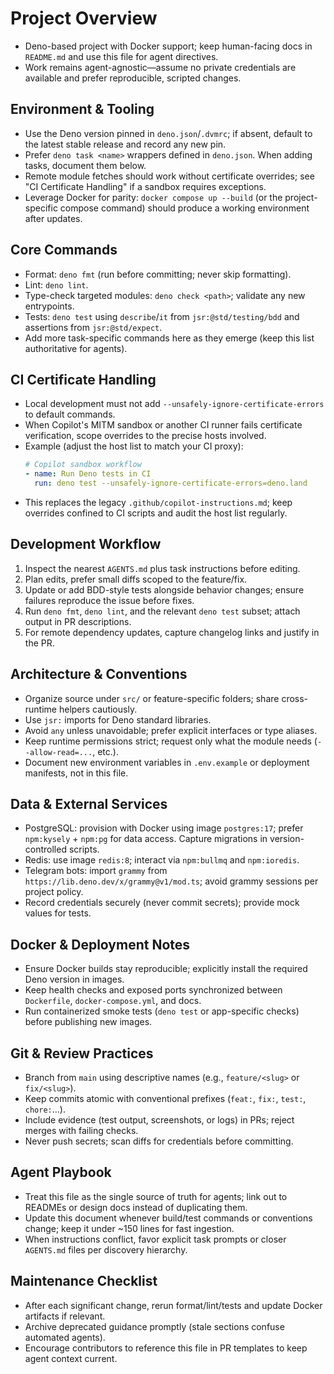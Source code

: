 # Project Overview

- Deno-based project with Docker support; keep human-facing docs in `README.md` and use this file for agent directives.
- Work remains agent-agnostic—assume no private credentials are available and prefer reproducible, scripted changes.

## Environment & Tooling

- Use the Deno version pinned in `deno.json`/`.dvmrc`; if absent, default to the latest stable release and record any new pin.
- Prefer `deno task <name>` wrappers defined in `deno.json`. When adding tasks, document them below.
- Remote module fetches should work without certificate overrides; see "CI Certificate Handling" if a sandbox requires exceptions.
- Leverage Docker for parity: `docker compose up --build` (or the project-specific compose command) should produce a working environment after updates.

## Core Commands

- Format: `deno fmt` (run before committing; never skip formatting).
- Lint: `deno lint`.
- Type-check targeted modules: `deno check <path>`; validate any new entrypoints.
- Tests: `deno test` using `describe`/`it` from `jsr:@std/testing/bdd` and assertions from `jsr:@std/expect`.
- Add more task-specific commands here as they emerge (keep this list authoritative for agents).

## CI Certificate Handling

- Local development must not add `--unsafely-ignore-certificate-errors` to default commands.
- When Copilot's MITM sandbox or another CI runner fails certificate verification, scope overrides to the precise hosts involved.
- Example (adjust the host list to match your CI proxy):
  ```yaml
  # Copilot sandbox workflow
  - name: Run Deno tests in CI
    run: deno test --unsafely-ignore-certificate-errors=deno.land
  ```
- This replaces the legacy `.github/copilot-instructions.md`; keep overrides confined to CI scripts and audit the host list regularly.

## Development Workflow

1. Inspect the nearest `AGENTS.md` plus task instructions before editing.
2. Plan edits, prefer small diffs scoped to the feature/fix.
3. Update or add BDD-style tests alongside behavior changes; ensure failures reproduce the issue before fixes.
4. Run `deno fmt`, `deno lint`, and the relevant `deno test` subset; attach output in PR descriptions.
5. For remote dependency updates, capture changelog links and justify in the PR.

## Architecture & Conventions

- Organize source under `src/` or feature-specific folders; share cross-runtime helpers cautiously.
- Use `jsr:` imports for Deno standard libraries.
- Avoid `any` unless unavoidable; prefer explicit interfaces or type aliases.
- Keep runtime permissions strict; request only what the module needs (`--allow-read=...`, etc.).
- Document new environment variables in `.env.example` or deployment manifests, not in this file.

## Data & External Services

- PostgreSQL: provision with Docker using image `postgres:17`; prefer `npm:kysely` + `npm:pg` for data access. Capture migrations in version-controlled scripts.
- Redis: use image `redis:8`; interact via `npm:bullmq` and `npm:ioredis`.
- Telegram bots: import `grammy` from `https://lib.deno.dev/x/grammy@v1/mod.ts`; avoid grammy sessions per project policy.
- Record credentials securely (never commit secrets); provide mock values for tests.

## Docker & Deployment Notes

- Ensure Docker builds stay reproducible; explicitly install the required Deno version in images.
- Keep health checks and exposed ports synchronized between `Dockerfile`, `docker-compose.yml`, and docs.
- Run containerized smoke tests (`deno test` or app-specific checks) before publishing new images.

## Git & Review Practices

- Branch from `main` using descriptive names (e.g., `feature/<slug>` or `fix/<slug>`).
- Keep commits atomic with conventional prefixes (`feat:`, `fix:`, `test:`, `chore:`...).
- Include evidence (test output, screenshots, or logs) in PRs; reject merges with failing checks.
- Never push secrets; scan diffs for credentials before committing.

## Agent Playbook

- Treat this file as the single source of truth for agents; link out to READMEs or design docs instead of duplicating them.
- Update this document whenever build/test commands or conventions change; keep it under ~150 lines for fast ingestion.
- When instructions conflict, favor explicit task prompts or closer `AGENTS.md` files per discovery hierarchy.

## Maintenance Checklist

- After each significant change, rerun format/lint/tests and update Docker artifacts if relevant.
- Archive deprecated guidance promptly (stale sections confuse automated agents).
- Encourage contributors to reference this file in PR templates to keep agent context current.
